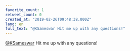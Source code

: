 ```yaml
---
favorite_count: 1
retweet_count: 0
created_at: "2019-02-26T09:48:38.000Z"
lang: en
full_text: "@KSameswar Hit me up with any questions!"
---
```


[@KSameswar](https://twitter.com/KSameswar) Hit me up with any questions!
